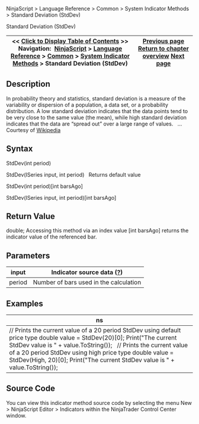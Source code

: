 ﻿
NinjaScript > Language Reference > Common > System Indicator Methods > Standard Deviation (StdDev)

Standard Deviation (StdDev)

| << [Click to Display Table of Contents](standard_deviation_stddev.md) >> **Navigation:**     [NinjaScript](ninjascript-1.md) > [Language Reference](language_reference_wip-1.md) > [Common](common-1.md) > [System Indicator Methods](indicators-1.md) > Standard Deviation (StdDev) | [Previous page](r_squared-1.md) [Return to chapter overview](indicators-1.md) [Next page](standard_error_stderror-1.md) |
| --- | --- |
## Description
In probability theory and statistics, standard deviation is a measure of the variability or dispersion of a population, a data set, or a probability distribution. A low standard deviation indicates that the data points tend to be very close to the same value (the mean), while high standard deviation indicates that the data are “spread out” over a large range of values.
 
... Courtesy of [Wikipedia](http://en.wikipedia.org/wiki/Standard_deviation)

## Syntax
StdDev(int period)  

StdDev(ISeries<double> input, int period)
 
Returns default value  

StdDev(int period)[int barsAgo]  

StdDev(ISeries<double> input, int period)[int barsAgo]

## Return Value
double; Accessing this method via an index value [int barsAgo] returns the indicator value of the referenced bar.

## Parameters

| input | Indicator source data ([?](valid_input_data_for_indicator-1.md)) |
| --- | --- |
| period | Number of bars used in the calculation |

## Examples

| ns |
| --- |
| // Prints the current value of a 20 period StdDev using default price type double value = StdDev(20)[0]; Print("The current StdDev value is " + value.ToString());   // Prints the current value of a 20 period StdDev using high price type double value = StdDev(High, 20)[0]; Print("The current StdDev value is " + value.ToString()); |

## Source Code
You can view this indicator method source code by selecting the menu New > NinjaScript Editor > Indicators within the NinjaTrader Control Center window.
